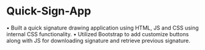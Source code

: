 # Quick-Sign-App
• Built a quick signature drawing application using HTML, JS and CSS using internal CSS functionality. 
• Utilized Bootstrap to add customize buttons along with JS for downloading signature and retrieve previous signature.
